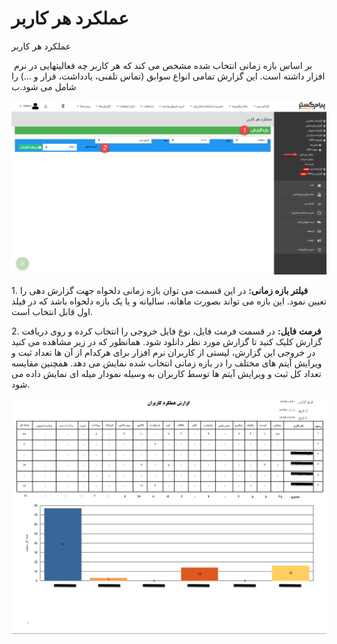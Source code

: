 # عملکرد هر کاربر    

عملکرد هر کاربر

 بر اساس بازه زمانی انتخاب شده مشخص می کند که هر کاربر چه فعالیتهایی در نرم افزار داشته است. این گزارش تمامی انواع سوابق (تماس تلفنی، یادداشت، قرار و ...) را شامل می شود.ب

![](Userbase/CRMUser1.png) 

1\. **فیلتر بازه زمانی:** در این قسمت می توان بازه زمانی دلخواه جهت گزارش دهی را تعیین نمود. این بازه می تواند بصورت ماهانه، سالیانه و یا یک بازه دلخواه باشد که در فیلد اول قابل انتخاب است.

2. **فرمت** **فایل:** در قسمت فرمت فایل، نوع فایل خروجی را انتخاب کرده و روی دریافت گزارش کلیک کنید تا گزارش مورد نظر دانلود شود. همانظور که در زیر مشاهده می کنید در خروجی این گزارش، لیستی از کاربران نرم افزار برای هرکدام از آن ها تعداد ثبت و ویرایش آیتم های مختلف را در بازه زمانی انتخاب شده نمایش می دهد. همچنین مقایسه تعداد کل ثبت و ویرایش آیتم ها توسط کاربران به وسیله نمودار میله ای نمایش داده می شود.

![](Userbase/CRM2.png)